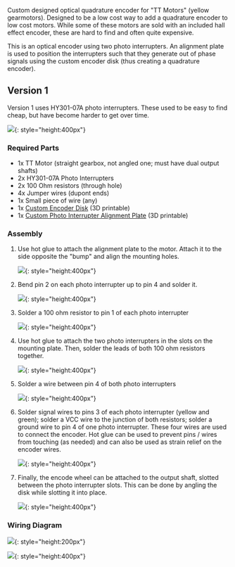 
Custom designed optical quadrature encoder for "TT Motors" (yellow gearmotors). Designed to be a low cost way to add a quadrature encoder to low cost motors. While some of these motors are sold with an included hall effect encoder, these are hard to find and often quite expensive.

This is an optical encoder using two photo interrupters. An alignment plate is used to position the interrupters such that they generate out of phase signals using the custom encoder disk (thus creating a quadrature encoder).


## Version 1

Version 1 uses HY301-07A photo interrupters. These used to be easy to find cheap, but have become harder to get over time.

![](../../img/quad_encoder_asm.png){: style="height:400px"}

### Required Parts

- 1x TT Motor (straight gearbox, not angled one; must have dual output shafts)
- 2x HY301-07A Photo Interrupters
- 2x 100 Ohm resistors (through hole)
- 4x Jumper wires (dupont ends)
- 1x Small piece of wire (any)
- 1x [Custom Encoder Disk](https://github.com/ArPiRobot/ArPiRobot-CADModels/releases/download/stls/EncoderWheel.stl) (3D printable)
- 1x [Custom Photo Interrupter Alignment Plate](https://github.com/ArPiRobot/ArPiRobot-CADModels/releases/download/stls/EncoderMountingPlate.stl) (3D printable)


### Assembly

1. Use hot glue to attach the alignment plate to the motor. Attach it to the side opposite the "bump" and align the mounting holes.

    ![](../../img/qasm_v1_step1.png){: style="height:400px"}


2. Bend pin 2 on each photo interrupter up to pin 4 and solder it.

    ![](../../img/qasm_v1_step2.png){: style="height:400px"}


3. Solder a 100 ohm resistor to pin 1 of each photo interrupter

    ![](../../img/qasm_v1_step3.png){: style="height:400px"}


4. Use hot glue to attach the two photo interrupters in the slots on the mounting plate. Then, solder the leads of both 100 ohm resistors together.

    ![](../../img/qasm_v1_step4.png){: style="height:400px"}


5. Solder a wire between pin 4 of both photo interrupters

    ![](../../img/qasm_v1_step5.png){: style="height:400px"}


6. Solder signal wires to pins 3 of each photo interrupter (yellow and green); solder a VCC wire to the junction of both resistors; solder a ground wire to pin 4 of one photo interrupter. These four wires are used to connect the encoder. Hot glue can be used to prevent pins / wires from touching (as needed) and can also be used as strain relief on the encoder wires.

    ![](../../img/qasm_v1_step6.png){: style="height:400px"}


7. Finally, the encode wheel can be attached to the output shaft, slotted between the photo interrupter slots. This can be done by angling the disk while slotting it into place.

    ![](../../img/qasm_v1_step7.png){: style="height:400px"}


### Wiring Diagram

![](../../img/hy30107a_labels.png){: style="height:200px"}

![](../../img/hy301_wiring.png){: style="height:400px"}
